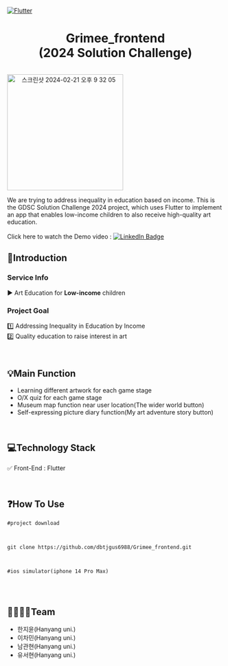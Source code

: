 [![Flutter](https://img.shields.io/badge/Made%20with-Flutter-blue.svg)](https://flutter.dev/) 
<h1 align="center">
<span> Grimee_frontend <br> (2024 Solution Challenge)
</span>
</h1>
<div style="display: flex;">
<p align="center"><img width="270" alt="스크린샷 2024-02-21 오후 9 32 05" src="https://github.com/dbtjgus6988/Grimee_frontend/assets/144633320/5740c28c-e05c-4425-9c70-8693874b4c4f"></p>
</div>
We are trying to address inequality in education based on income. This is the GDSC Solution Challenge 2024 project, which uses Flutter to implement an app that enables low-income children to also receive high-quality art education. <br>
<br>
Click here to watch the Demo video :
<a href="https://youtu.be/VqojYN2tKqo?si=KvSIptzVVSistFGl">
    <img src="https://img.shields.io/badge/YouTube-%23FF0000.svg?style=for-the-badge&logo=YouTube&logoColor=white" alt="LinkedIn Badge"/>
  </a> 	

## 📌Introduction

### Service Info
▶️ Art Education for **Low-income** children
  
### Project Goal
1️⃣ Addressing Inequality in Education by Income <br>
2️⃣ Quality education to raise interest in art

<br>
     
## 💡Main Function
- Learning different artwork for each game stage
- O/X quiz for each game stage
- Museum map function near user location(The wider world button)
- Self-expressing picture diary function(My art adventure story button)

<br>

## 💻Technology Stack
✅ Front-End : Flutter

<br>

## ❓How To Use
<pre><code>#project download <br>
   <br>
git clone https://github.com/dbtjgus6988/Grimee_frontend.git <br>
   <br>
#ios simulator(iphone 14 Pro Max)<br>
</code></pre>

<br>

## 👩‍👩‍👧‍👦Team
- 한지윤(Hanyang uni.)
- 이차민(Hanyang uni.)
- 남관현(Hanyang uni.)
- 유서현(Hanyang uni.)
